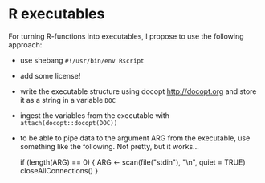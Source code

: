 # R executables

For turning R-functions into executables, I propose to use the following approach:

- use shebang `#!/usr/bin/env Rscript`
- add some license!
- write the executable structure using docopt <http://docopt.org> and store it as a string in a variable `DOC`
- ingest the variables from the executable with `attach(docopt::docopt(DOC))`
- to be able to pipe data to the argument ARG from the executable, use something like the following. Not pretty, but it works...

    if (length(ARG) == 0) {
    	ARG <- scan(file("stdin"), "\n", quiet = TRUE)
    	closeAllConnections() 
    }
